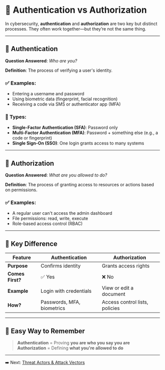 # 🧾 Authentication vs Authorization

In cybersecurity, **authentication** and **authorization** are two key but distinct processes. They often work together—but they’re not the same thing.

---

## 🔐 Authentication

**Question Answered**: _Who are you?_

**Definition**: The process of verifying a user's identity.

### ✅ Examples:
- Entering a username and password
- Using biometric data (fingerprint, facial recognition)
- Receiving a code via SMS or authenticator app (MFA)

### 🔁 Types:
- **Single-Factor Authentication (SFA)**: Password only
- **Multi-Factor Authentication (MFA)**: Password + something else (e.g., a code or fingerprint)
- **Single Sign-On (SSO)**: One login grants access to many systems

---

## 🛂 Authorization

**Question Answered**: _What are you allowed to do?_

**Definition**: The process of granting access to resources or actions based on permissions.

### ✅ Examples:
- A regular user can't access the admin dashboard
- File permissions: read, write, execute
- Role-based access control (RBAC)

---

## 🔄 Key Difference

| Feature | Authentication | Authorization |
|--------|----------------|----------------|
| **Purpose** | Confirms identity | Grants access rights |
| **Comes First?** | ✅ Yes | ❌ No |
| **Example** | Login with credentials | View or edit a document |
| **How?** | Passwords, MFA, biometrics | Access control lists, policies |

---

## 🧠 Easy Way to Remember

> **Authentication** = Proving **you are who you say you are**  
> **Authorization** = Defining **what you're allowed to do**

---

➡️ Next: [Threat Actors & Attack Vectors](threat-actors-and-attack-vectors.md)

